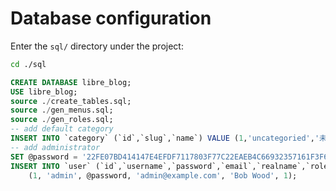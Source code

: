 # Database configuration

Enter the `sql/` directory under the project:
```bash
cd ./sql
```

```sql
CREATE DATABASE libre_blog;
USE libre_blog;
source ./create_tables.sql;
source ./gen_menus.sql;
source ./gen_roles.sql;
-- add default category
INSERT INTO `category` (`id`,`slug`,`name`) VALUE (1,'uncategoried','未分类');
-- add administrator
SET @password = '22FE07BD414147E4EFDF7117803F77C22EAEB4C66932357161F3F6A11978FF900E77394236EF1C8694864769D76A3870';
INSERT INTO `user` (`id`,`username`,`password`,`email`,`realname`,`role`) VALUE
    (1, 'admin', @password, 'admin@example.com', 'Bob Wood', 1);
```